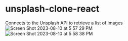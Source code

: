 # unsplash-clone-react
Connects to the Unsplash API to retrieve a list of images
![Screen Shot 2023-08-10 at 5 57 29 PM](https://github.com/sammorton11/unsplash-clone-react/assets/86651172/aacaea7d-3e66-4877-ae1f-a3ce4989d6a8)
![Screen Shot 2023-08-10 at 5 58 38 PM](https://github.com/sammorton11/unsplash-clone-react/assets/86651172/92527e50-33df-4ad4-97a1-bdd0644631d3)
